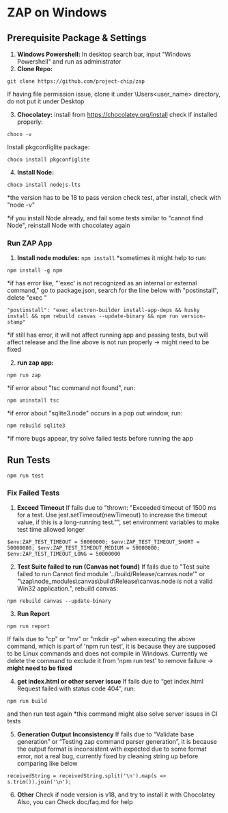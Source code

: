 # ZAP on Windows

## Prerequisite Package & Settings

1. **Windows Powershell:**
In desktop search bar, input "Windows Powershell" and run as administrator
2. **Clone Repo:**
```
git clone https://github.com/project-chip/zap
```
If having file permission issue, clone it under \Users\<user_name> directory, do not put it under Desktop

3. **Chocolatey:**
install from https://chocolatey.org/install
check if installed properly:
```
choco -v
```
Install pkgconfiglite package:
```
choco install pkgconfiglite
```

4. **Install Node:**
```
choco install nodejs-lts
```
*the version has to be 18 to pass version check test, after install, check with "node -v"

*if you install Node already, and fail some tests similar to "cannot find Node", reinstall Node with chocolatey again


### Run ZAP App

1. **Install node modules:**
```npm install```
*sometimes it might help to run:

```
npm install -g npm
```
*if has error like, "'exec' is not recognized as an internal or external command," go to package.json, search for the line below with "postinstall", delete "exec "
```
"postinstall": "exec electron-builder install-app-deps && husky install && npm rebuild canvas --update-binary && npm run version-stamp"
```
*if still has error, it will not affect running app and passing tests, but will affect release and the line above is not run properly → might need to be fixed

2. **run zap app:**
```
npm run zap
```
*if error about "tsc command not found", run:
```
npm uninstall tsc
```
*if error about "sqlite3.node" occurs in a pop out window, run:
```
npm rebuild sqlite3
```
*if more bugs appear, try solve failed tests before running the app





## Run Tests
```
npm run test
```




### Fix Failed Tests


1. **Exceed Timeout**
If fails due to "thrown: "Exceeded timeout of 1500 ms for a test. Use jest.setTimeout(newTimeout) to increase the timeout value, if this is a long-running test."", set environment variables to make test time allowed longer
```
$env:ZAP_TEST_TIMEOUT = 50000000; $env:ZAP_TEST_TIMEOUT_SHORT = 50000000; $env:ZAP_TEST_TIMEOUT_MEDIUM = 50000000; $env:ZAP_TEST_TIMEOUT_LONG = 50000000
```

2. **Test Suite failed to run (Canvas not found)**
If fails due to "Test suite failed to run Cannot find module '../build/Release/canvas.node'" or "\zap\node_modules\canvas\build\Release\canvas.node is not a valid Win32 application.", rebuild canvas:
```
npm rebuild canvas --update-binary
```
3. **Run Report**
```
npm run report
```
If fails due to "cp" or "mv" or "mkdir -p" when executing the above command, which is part of 'npm run test', it is because they are supposed to be Linux commands and does not compile in Windows.
Currently we delete the command to exclude it from 'npm run test' to remove failure → **might need to be fixed**

4. **get index.html or other server issue**
If fails due to “get index.html Request failed with status code 404”, run:
```
npm run build
```
and then run test again
*this command might also solve server issues in CI tests

5. **Generation Output Inconsistency**
If fails due to “Validate base generation” or “Testing zap command parser generation”, it is because the output format is inconsistent with expected due to some format error, not a real bug, currently fixed by cleaning string up before comparing like below
```
receivedString = receivedString.split('\n').map(s => s.trim()).join('\n');
```

6. **Other**
Check if node version is v18, and try to install it with Chocolatey
Also, you can Check doc/faq.md for help